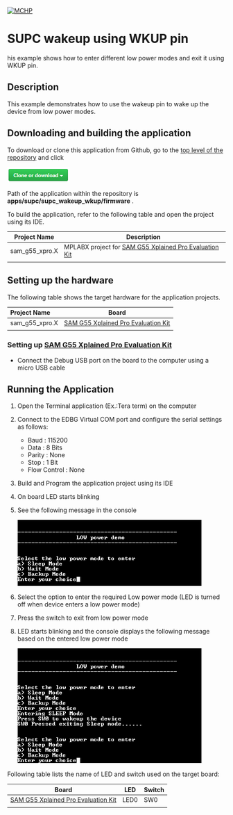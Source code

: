 [![MCHP](https://www.microchip.com/ResourcePackages/Microchip/assets/dist/images/logo.png)](https://www.microchip.com)

# SUPC wakeup using WKUP pin

his example shows how to enter different low power modes and exit it using WKUP pin.

## Description

This example demonstrates how to use the wakeup pin to wake up the device from low power modes.

## Downloading and building the application

To download or clone this application from Github, go to the [top level of the repository](https://github.com/Microchip-MPLAB-Harmony/csp_apps_sam_g55) and click

![clone](../../../docs/images/clone.png)

Path of the application within the repository is **apps/supc/supc_wakeup_wkup/firmware** .

To build the application, refer to the following table and open the project using its IDE.

| Project Name      | Description                                    |
| ----------------- | ---------------------------------------------- |
| sam_g55_xpro.X | MPLABX project for [SAM G55 Xplained Pro Evaluation Kit](https://www.microchip.com/developmenttools/ProductDetails/atsamg55-xpro) |
|||

## Setting up the hardware

The following table shows the target hardware for the application projects.

| Project Name| Board|
|:---------|:---------:|
| sam_g55_xpro.X | [SAM G55 Xplained Pro Evaluation Kit](https://www.microchip.com/developmenttools/ProductDetails/atsamg55-xpro)
|||

### Setting up [SAM G55 Xplained Pro Evaluation Kit](https://www.microchip.com/developmenttools/ProductDetails/atsamg55-xpro)

- Connect the Debug USB port on the board to the computer using a micro USB cable

## Running the Application

1. Open the Terminal application (Ex.:Tera term) on the computer
2. Connect to the EDBG Virtual COM port and configure the serial settings as follows:
    - Baud : 115200
    - Data : 8 Bits
    - Parity : None
    - Stop : 1 Bit
    - Flow Control : None
3. Build and Program the application project using its IDE
4. On board LED starts blinking
5. See the following message in the console

    ![output_1](images/output_supc_wakeup_wkup_1.png)

6. Select the option to enter the required Low power mode (LED is turned off when device enters a low power mode)
7. Press the switch to exit from low power mode
8. LED starts blinking and the console displays the following message based on the entered low power mode

    ![output_2](images/output_supc_wakeup_wkup_2.png)

Following table lists the name of LED and switch used on the target board:

| Board | LED  | Switch |
| ----- | --------- |----- |
| [SAM G55 Xplained Pro Evaluation Kit](https://www.microchip.com/developmenttools/ProductDetails/atsamg55-xpro) |LED0 | SW0 |
|||
